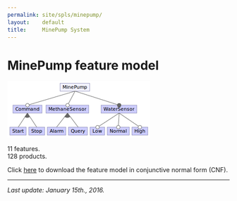 ```yaml
---
permalink: site/spls/minepump/
layout:    default
title:     MinePump System
---
```

# MinePump feature model

![minepump feature model][fmMinePump]

11 features.  
128 products.

Click [here][cnfMinePump] to download the feature model in conjunctive normal form (CNF).

---

_Last update: January 15th., 2016._


[fmMinePump]:  /assets/fmMinePump.png
[cnfMinePump]: /spls/minepump/CNF_minepump.txt
